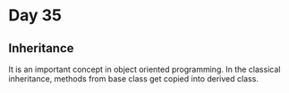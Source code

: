 # Day 35

## Inheritance

It is an important concept in object oriented programming. In the classical inheritance, methods from base class get copied into derived class.